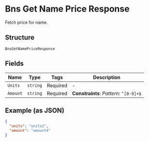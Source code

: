 # Bns Get Name Price Response

Fetch price for name.

## Structure

`BnsGetNamePriceResponse`

## Fields

| Name     | Type     | Tags     | Description                            |
| -------- | -------- | -------- | -------------------------------------- |
| `Units`  | `string` | Required | -                                      |
| `Amount` | `string` | Required | **Constraints**: _Pattern_: `^[0-9]+$` |

## Example (as JSON)

```json
{
  "units": "units2",
  "amount": "amount4"
}
```
